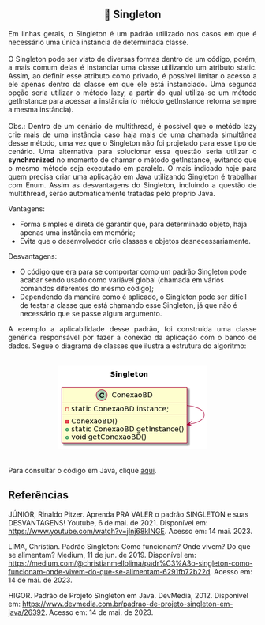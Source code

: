 <h2 align="center">📂 Singleton</h2>

<p align="justify">Em linhas gerais, o Singleton é um padrão utilizado nos casos em que é necessário uma única instância de determinada classe.<br>
<br>
O Singleton pode ser visto de diversas formas dentro de um código, porém, a mais comum delas é instanciar uma classe utilizando um atributo static. Assim, ao definir esse atributo como privado, é possível limitar o acesso a ele apenas dentro da classe em que ele está instanciado. Uma segunda opção seria utilizar o método lazy, a partir do qual utiliza-se um método getInstance para acessar a instância (o método getInstance retorna sempre a mesma instância).<br>
<br>
Obs.: Dentro de um cenário de multithread, é possível que o metódo lazy crie mais de uma instância caso haja mais de uma chamada simultânea desse método, uma vez que o Singleton não foi projetado para esse tipo de cenário. Uma alternativa para solucionar essa questão seria utilizar o <b>synchronized</b> no momento de chamar o método getInstance, evitando que o mesmo método seja executado em paralelo. O mais indicado hoje para quem precisa criar uma aplicação em Java utilizando Singleton é trabalhar com Enum. Assim as desvantagens do Singleton, incluindo a questão de multithread, serão automaticamente tratadas pelo próprio Java.<br>
</p>

Vantagens:
- Forma simples e direta de garantir que, para determinado objeto, haja apenas uma instância em memória;
- Evita que o desenvolvedor crie classes e objetos desnecessariamente.

Desvantagens:
- O código que era para se comportar como um padrão Singleton pode acabar sendo usado como variável global (chamada em vários comandos diferentes do mesmo código);
- Dependendo da maneira como é aplicado, o Singleton pode ser difícil de testar a classe que está chamando esse Singleton, já que não é necessário que se passe algum argumento.

<p align="justify">
A exemplo a aplicabilidade desse padrão, foi construída uma classe genérica responsável por fazer a conexão da aplicação com o banco de dados. Segue o diagrama de classes que ilustra a estrutura do algoritmo:
<br>
  <br>
</p>

<div align="center">
  <img src="Images/Diagrama-Singleton2.png" alt="Diagrama de classes no padrão Singleton"/>
  <br>
  <br>
</div>

Para consultar o código em Java, clique [aqui](https://github.com/laaridiniz/Bertoti/tree/main/EngSoftware_3/Singleton/Singleton).

## Referências

JÚNIOR, Rinaldo Pitzer. Aprenda PRA VALER o padrão SINGLETON e suas DESVANTAGENS! Youtube, 6 de mai. de 2021. Disponível em: <https://www.youtube.com/watch?v=jInj68kINGE>. Acesso em: 14 mai. 2023.

LIMA, Christian. Padrão Singleton: Como funcionam? Onde vivem? Do que se alimentam? Medium, 11 de jun. de 2019. Disponível em: <https://medium.com/@christianmellolima/padr%C3%A3o-singleton-como-funcionam-onde-vivem-do-que-se-alimentam-6291fb72b22d>. Acesso em: 14 de mai. de 2023.

HIGOR. Padrão de Projeto Singleton em Java. DevMedia, 2012. Disponível em: <https://www.devmedia.com.br/padrao-de-projeto-singleton-em-java/26392>. Acesso em: 14 de mai. de 2023.
